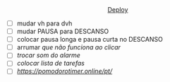 <div align="center">
  <a href="https://wangeloow.github.io/Pomodoro/">Deploy</a>
</div>

- [ ] mudar vh para dvh
- [ ] mudar PAUSA para DESCANSO
- [ ] colocar pausa longa e pausa curta no DESCANSO
- [ ] arrumar <i> que não funciona ao clicar
- [ ] trocar som do alarme
- [ ] colocar lista de tarefas
- [ ] https://pomodorotimer.online/pt/
